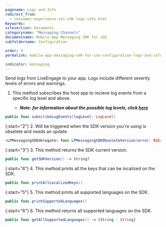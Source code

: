 ```yaml
---
pagename: Logs and Info
redirect_from:
  - consumer-experience-ios-sdk-logs-info.html
Keywords:
sitesection: Documents
categoryname: "Messaging Channels"
documentname: Mobile App Messaging SDK for iOS
subfoldername: Configuration

order: 9
permalink: mobile-app-messaging-sdk-for-ios-configuration-logs-and-info.html

indicator: messaging
---
```



Send logs from LiveEngage to your app. Logs include different severity levels of errors and warnings.  

1. This method subscribes the host app to recieve log events from a specific log level and above.

    * _**Note: for information about the possible log levels, click [here](consumer-experience-ios-sdk-interfacedefinitions.html#loglevel)**_

```swift
public func subscribeLogEvents(logLevel: LogLevel)
```

{:start="2"}
2. Will be triggered when the SDK version you're using is obselete and needs an update.

```swift
<LPMessagingSDKdelegate> func LPMessagingSDKObseleteVersion(error: NSError)
```

{:start="3"}
3. This method returns the SDK current version.

```swift
public func getSDKVersion() -> String?
```

{:start="4"}
4. This method prints all the keys that can be localized on the SDK.

```swift
public func printAllLocalizedKeys()
```

{:start="5"}
5. This method prints all supported languages on the SDK.

```swift
public func printSupportedLanguages()
```

{:start="6"}
6. This method returns all supported languages on the SDK.

```swift
public func getAllSupportedLanguages() -> [String : String]
```
